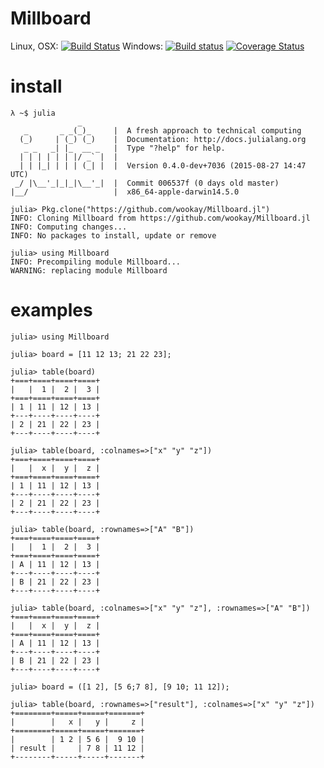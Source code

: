 # Millboard

Linux, OSX: [![Build Status](https://api.travis-ci.org/wookay/Millboard.jl.svg?branch=master)](https://travis-ci.org/wookay/Millboard.jl)
Windows: [![Build status](https://ci.appveyor.com/api/projects/status/3hjdk20juucb3kiw?svg=true)](https://ci.appveyor.com/project/wookay/Millboard.jl)
[![Coverage Status](https://coveralls.io/repos/wookay/Millboard.jl/badge.svg?branch=master&service=github)](https://coveralls.io/github/wookay/Millboard.jl?branch=master)

# install
```
λ ~$ julia
               _
   _       _ _(_)_     |  A fresh approach to technical computing
  (_)     | (_) (_)    |  Documentation: http://docs.julialang.org
   _ _   _| |_  __ _   |  Type "?help" for help.
  | | | | | | |/ _` |  |
  | | |_| | | | (_| |  |  Version 0.4.0-dev+7036 (2015-08-27 14:47 UTC)
 _/ |\__'_|_|_|\__'_|  |  Commit 006537f (0 days old master)
|__/                   |  x86_64-apple-darwin14.5.0

julia> Pkg.clone("https://github.com/wookay/Millboard.jl")
INFO: Cloning Millboard from https://github.com/wookay/Millboard.jl
INFO: Computing changes...
INFO: No packages to install, update or remove

julia> using Millboard
INFO: Precompiling module Millboard...
WARNING: replacing module Millboard
```

# examples
```
julia> using Millboard

julia> board = [11 12 13; 21 22 23];

julia> table(board)
+===+====+====+====+
|   |  1 |  2 |  3 |
+===+====+====+====+
| 1 | 11 | 12 | 13 |
+---+----+----+----+
| 2 | 21 | 22 | 23 |
+---+----+----+----+

julia> table(board, :colnames=>["x" "y" "z"])
+===+====+====+====+
|   |  x |  y |  z |
+===+====+====+====+
| 1 | 11 | 12 | 13 |
+---+----+----+----+
| 2 | 21 | 22 | 23 |
+---+----+----+----+

julia> table(board, :rownames=>["A" "B"])
+===+====+====+====+
|   |  1 |  2 |  3 |
+===+====+====+====+
| A | 11 | 12 | 13 |
+---+----+----+----+
| B | 21 | 22 | 23 |
+---+----+----+----+

julia> table(board, :colnames=>["x" "y" "z"], :rownames=>["A" "B"])
+===+====+====+====+
|   |  x |  y |  z |
+===+====+====+====+
| A | 11 | 12 | 13 |
+---+----+----+----+
| B | 21 | 22 | 23 |
+---+----+----+----+

julia> board = ([1 2], [5 6;7 8], [9 10; 11 12]);

julia> table(board, :rownames=>["result"], :colnames=>["x" "y" "z"])
+========+=====+=====+=======+
|        |   x |   y |     z |
+========+=====+=====+=======+
|        | 1 2 | 5 6 |  9 10 |
| result |     | 7 8 | 11 12 |
+--------+-----+-----+-------+
```
